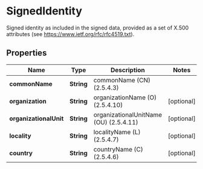 

# SignedIdentity

Signed identity as included in the signed data, provided as a set of X.500 attributes (see https://www.ietf.org/rfc/rfc4519.txt).

## Properties

Name | Type | Description | Notes
------------ | ------------- | ------------- | -------------
**commonName** | **String** | commonName (CN) (2.5.4.3) | 
**organization** | **String** | organizationName (O) (2.5.4.10) |  [optional]
**organizationalUnit** | **String** | organizationalUnitName (OU) (2.5.4.11) |  [optional]
**locality** | **String** | localityName (L) (2.5.4.7) |  [optional]
**country** | **String** | countryName (C) (2.5.4.6) |  [optional]




